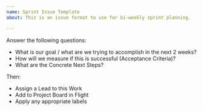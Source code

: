 ```yaml
---
name: Sprint Issue Template
about: This is an issue format to use for bi-weekly sprint planning.

---
```


Answer the following questions:

- What is our goal / what are we trying to accomplish in the next 2 weeks?
- How will we measure if this is successful (Acceptance Criteria)?
- What are the Concrete Next Steps?

Then: 
- Assign a Lead to this Work
- Add to Project Board in Flight
- Apply any appropriate labels

